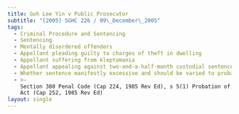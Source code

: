 ```yaml
---
title: Goh Lee Yin v Public Prosecutor
subtitle: "[2005] SGHC 226 / 09\_December\_2005"
tags:
  - Criminal Procedure and Sentencing
  - Sentencing
  - Mentally disordered offenders
  - Appellant pleading guilty to charges of theft in dwelling
  - Appellant suffering from kleptomania
  - Appellant appealing against two-and-a-half-month custodial sentence
  - Whether sentence manifestly excessive and should be varied to probation
  - >-
    Section 380 Penal Code (Cap 224, 1985 Rev Ed), s 5(1) Probation of Offenders
    Act (Cap 252, 1985 Rev Ed)
layout: single
---
```


